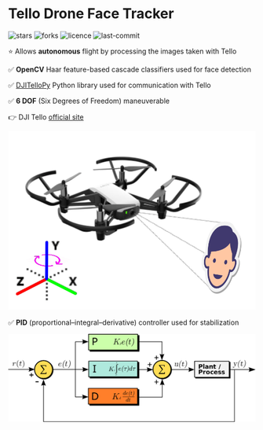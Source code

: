# Tello Drone Face Tracker

![stars](https://img.shields.io/github/stars/myoluk/tello-drone-face-tracker)
![forks](https://img.shields.io/github/forks/myoluk/tello-drone-face-tracker)
![licence](https://img.shields.io/github/license/myoluk/tello-drone-face-tracker)
![last-commit](https://img.shields.io/github/last-commit/myoluk/tello-drone-face-tracker)

:star: Allows **autonomous** flight by processing the images taken with Tello

:white_check_mark: **OpenCV** Haar feature-based cascade classifiers used for face detection

:white_check_mark: [DJITelloPy](https://pypi.org/project/djitellopy) Python library used for communication with Tello

:white_check_mark: **6 DOF** (Six Degrees of Freedom) maneuverable

:point_right: DJI Tello [official site](https://store.dji.com/shop/tello-series)

![Tello Drone Face Tracker](images/tello-drone-face-tracker.png)

:white_check_mark: **PID** (proportional–integral–derivative) controller used for stabilization

![PID](images/pid-diagram.png)
